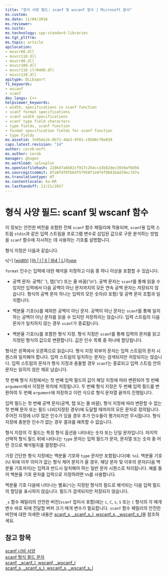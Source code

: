 ```yaml
---
title: "형식 사양 필드: scanf 및 wscanf 함수 | Microsoft 문서"
ms.custom: 
ms.date: 11/04/2016
ms.reviewer: 
ms.suite: 
ms.technology: cpp-standard-libraries
ms.tgt_pltfrm: 
ms.topic: article
apilocation:
- msvcr80.dll
- msvcr110.dll
- msvcr90.dll
- msvcr100.dll
- msvcr110_clr0400.dll
- msvcr120.dll
apitype: DLLExport
f1_keywords:
- wscanf
- scanf
dev_langs: C++
helpviewer_keywords:
- width, specifications in scanf function
- scanf format specifications
- scanf width specifications
- scanf type field characters
- type fields, scanf function
- format specification fields for scanf function
- type fields
ms.assetid: 7e95de1b-0b71-4de3-9f81-c9560c78e039
caps.latest.revision: "14"
author: corob-msft
ms.author: corob
manager: ghogen
ms.workload: cplusplus
ms.openlocfilehash: 2286d7a6b82cf917c264cc43b82dec3939af6d94
ms.sourcegitcommit: 8fa8fdf0fbb4f57950f1e8f4f9b81b4d39ec7d7a
ms.translationtype: HT
ms.contentlocale: ko-KR
ms.lasthandoff: 12/21/2017
---
```

# <a name="format-specification-fields-scanf-and-wscanf-functions"></a>형식 사양 필드: scanf 및 wscanf 함수
이 정보는 안전한 버전을 포함한 전체 `scanf` 함수 패밀리에 적용되며, `scanf`용 입력 스트림 `stdin`과 같은 입력 스트림을 프로그램 변수로 삽입된 값으로 구문 분석하는 방법을 `scanf` 함수에 지시하는 데 사용하는 기호를 설명합니다.  
  
 형식 지정은 다음과 같습니다.  
  
 `%`[`*`] [[width](../c-runtime-library/scanf-width-specification.md)] [{[h &#124; l &#124; ll &#124; I64 &#124; L](../c-runtime-library/scanf-width-specification.md)}][type](../c-runtime-library/scanf-type-field-characters.md)  
  
 `format` 인수는 입력에 대한 해석을 지정하고 다음 중 하나 이상을 포함할 수 있습니다.  
  
-   공백 문자: 공백(' '), 탭('\t') 또는 줄 바꿈('\n'). 공백 문자는 `scanf`를 통해 읽을 수 있지만 입력에서 다음 공백이 아닌 문자까지의 모든 연속 공백 문자는 저장되지 않습니다. 형식의 공백 문자 하나는 입력의 모든 숫자(0 포함) 및 공백 문자 조합과 일치합니다.  
  
-   백분율 기호(`%`)를 제외한 공백이 아닌 문자. 공백이 아닌 문자는 `scanf`를 통해 일치하는 공백이 아닌 문자를 읽을 수 있지만 저장하지는 않습니다. 입력 스트림의 다음 문자가 일치하지 않는 경우 `scanf`가 종료됩니다.  
  
-   백분율 기호(`%`)를 포함한 형식 지정. 형식 지정은 `scanf`를 통해 입력의 문자를 읽고 지정된 형식의 값으로 변환합니다. 값은 인수 목록 중 하나에 할당됩니다.  
  
 형식은 왼쪽에서 오른쪽으로 읽습니다. 형식 지정 외부의 문자는 입력 스트림의 문자 시퀀스와 일치해야 합니다. 입력 스트림의 일치하는 문자는 검색되지만 저장되지는 않습니다. 입력 스트림의 문자가 형식 지정과 충돌할 경우 `scanf`는 종료되고 입력 스트림 안의 문자는 읽히지 않은 채로 남습니다.  
  
 첫 번째 형식 지정에서는 첫 번째 입력 필드의 값이 해당 지정에 따라 변환되어 첫 번째 `argument`에서 지정한 위치에 저장됩니다. 두 번째 형식 지정은 두 번째 입력 필드를 변환하여 두 번째 `argument`에 저장하고 이런 식으로 형식 문자열 끝까지 진행됩니다.  
  
 입력 필드는 첫 번째 공백 문자(공백, 탭 또는 줄 바꿈), 형식 지정에 따라 변환할 수 없는 첫 번째 문자 또는 필드 너비(지정된 경우)에 도달할 때까지의 모든 문자로 정의됩니다. 주어진 지정에 너무 많은 인수가 있을 경우 추가 인수들이 평가되지만 무시됩니다. 형식 지정에 충분한 인수가 없는 경우 결과를 예측할 수 없습니다.  
  
 형식 지정의 각 필드는 특정 형식 옵션을 나타내는 숫자 또는 단일 문자입니다. 마지막 선택적 형식 필드 뒤에 나타나는 `type` 문자는 입력 필드가 문자, 문자열 또는 숫자 중 어떤 것으로 해석될지를 결정합니다.  
  
 가장 간단한 형식 지정에는 백분율 기호와 `type` 문자만 포함됩니다(예: `%s`). 백분율 기호(`%`) 뒤에 아무 의미가 없는 형식 제어 문자가 올 경우, 해당 문자 및 이후의 문자(다음 백분율 기호까지)는 입력과 반드시 일치해야 하는 일반 문자 시퀀스로 처리됩니다. 예를 들어 백분율 기호 문자를 입력으로 지정하려면 `%%`를 사용합니다.  
  
 백분율 기호 다음에 나타나는 별표(`*`)는 지정된 형식의 필드로 해석되는 다음 입력 필드의 할당을 표시하지 않습니다. 필드가 검색되지만 저장되지 않습니다.  
  
 `_s` 함수 패밀리의 안전한 버전(`scanf` 접미사 포함)에는 `c`, `C`, `s`, `S` 또는 `[` 형식의 각 매개 변수 바로 뒤에 전달할 버퍼 크기 매개 변수가 필요합니다. `scanf` 함수 패밀리의 안전한 버전에 대한 자세한 내용은 [scanf_s, _scanf_s_l, wscanf_s, _wscanf_s_l](../c-runtime-library/reference/scanf-s-scanf-s-l-wscanf-s-wscanf-s-l.md)을 참조하세요.  
  
## <a name="see-also"></a>참고 항목  
 [scanf 너비 사양](../c-runtime-library/scanf-width-specification.md)   
 [scanf 형식 필드 문자](../c-runtime-library/scanf-type-field-characters.md)   
 [scanf, _scanf_l, wscanf, _wscanf_l](../c-runtime-library/reference/scanf-scanf-l-wscanf-wscanf-l.md)   
 [scanf_s, _scanf_s_l, wscanf_s, _wscanf_s_l](../c-runtime-library/reference/scanf-s-scanf-s-l-wscanf-s-wscanf-s-l.md)